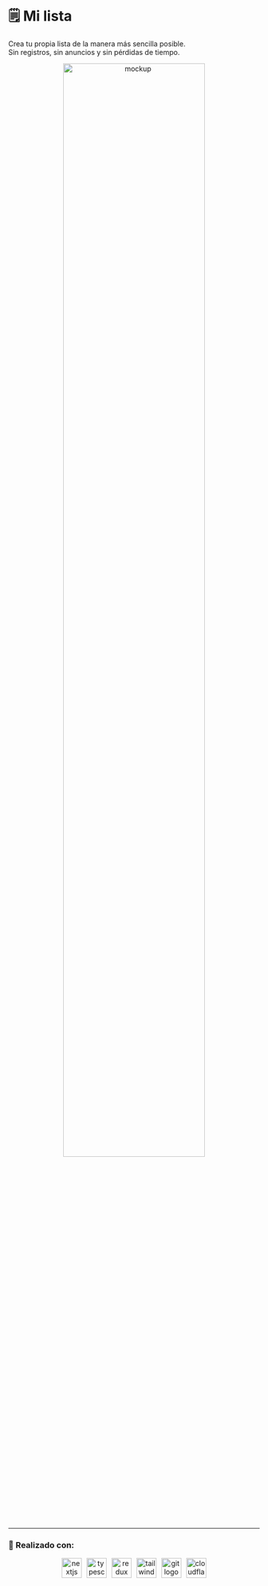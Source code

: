 <h1>🗒️ Mi lista</h1>
<p>Crea tu propia lista de la manera más sencilla posible. </br>
Sin registros, sin anuncios y sin pérdidas de tiempo.</p>
<div align="center">
  <img src="https://github.com/user-attachments/assets/2c556aef-1d6e-4e21-80ad-14a67bb9ccfa" width="75%" alt="mockup" />
</div>

***

<h3>🔧 Realizado con:</h3>
<div align="center">
  <img src="https://skillicons.dev/icons?i=nextjs" height="40" alt="nextjs logo" />
  <img width="2" />
  <img src="https://skillicons.dev/icons?i=ts" height="40" alt="typescript logo" />
  <img width="2" />
  <img src="https://skillicons.dev/icons?i=redux" height="40" alt="redux logo" />
  <img width="2" />
  <img src="https://skillicons.dev/icons?i=tailwind" height="40" alt="tailwindcss logo" />
  <img width="2" />
  <img src="https://skillicons.dev/icons?i=git" height="40" alt="git logo" />
  <img width="2" />
  <img src="https://skillicons.dev/icons?i=cloudflare" height="40" alt="cloudflare logo" />
</div>